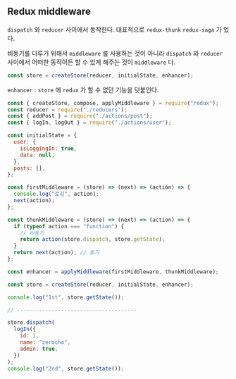 ## Redux middleware

`dispatch` 와 `reducer` 사이에서 동작한다.
대표적으로 `redux-thunk` `redux-saga` 가 있다.

비동기를 다루기 위해서 `middleware` 를 사용하는 것이 아니라 `dispatch` 와 `reducer` 사이에서 어떠한 동작이든 할 수 있게 해주는 것이 `middleware` 다.

```jsx
const store = createStore(reducer, initialState, enhancer);
```

`enhancer` : `store` 에 `redux` 가 할 수 없던 기능을 덧붙인다.

```jsx
const { createStore, compose, applyMiddleware } = require("redux");
const reducer = require("./reducers");
const { addPost } = require("./actions/post");
const { logIn, logOut } = require("./actions/user");

const initialState = {
  user: {
    isLoggingIn: true,
    data: null,
  },
  posts: [],
};

const firstMiddleware = (store) => (next) => (action) => {
  console.log("로깅", action);
  next(action);
};

const thunkMiddleware = (store) => (next) => (action) => {
  if (typeof action === "function") {
    // 비동기
    return action(store.dispatch, store.getState);
  }
  return next(action); // 동기
};

const enhancer = applyMiddleware(firstMiddleware, thunkMiddleware);

const store = createStore(reducer, initialState, enhancer);

console.log("1st", store.getState());

// --------------------------------------

store.dispatch(
  logIn({
    id: 1,
    name: "zerocho",
    admin: true,
  })
);
console.log("2nd", store.getState());
```

